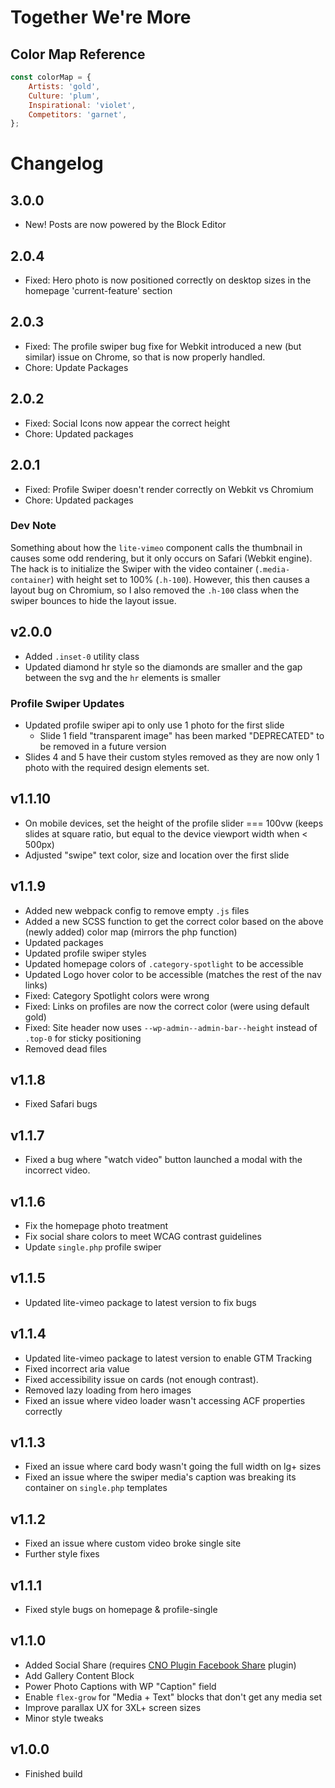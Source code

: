 # Together We're More

## Color Map Reference

```javascript
const colorMap = {
	Artists: 'gold',
	Culture: 'plum',
	Inspirational: 'violet',
	Competitors: 'garnet',
};
```

# Changelog

## 3.0.0

-   New! Posts are now powered by the Block Editor

## 2.0.4

-   Fixed: Hero photo is now positioned correctly on desktop sizes in the homepage 'current-feature' section

## 2.0.3

-   Fixed: The profile swiper bug fixe for Webkit introduced a new (but similar) issue on Chrome, so that is now properly handled.
-   Chore: Update Packages

## 2.0.2

-   Fixed: Social Icons now appear the correct height
-   Chore: Updated packages

## 2.0.1

-   Fixed: Profile Swiper doesn't render correctly on Webkit vs Chromium
-   Chore: Updated packages

### Dev Note

Something about how the `lite-vimeo` component calls the thumbnail in causes some odd rendering, but it only occurs on Safari (Webkit engine). The hack is to initialize the Swiper with the video container (`.media-container`) with height set to 100% (`.h-100`). However, this then causes a layout bug on Chromium, so I also removed the `.h-100` class when the swiper bounces to hide the layout issue.

## v2.0.0

-   Added `.inset-0` utility class
-   Updated diamond hr style so the diamonds are smaller and the gap between the svg and the `hr` elements is smaller

### Profile Swiper Updates

-   Updated profile swiper api to only use 1 photo for the first slide
    -   Slide 1 field "transparent image" has been marked "DEPRECATED" to be removed in a future version
-   Slides 4 and 5 have their custom styles removed as they are now only 1 photo with the required design elements set.

## v1.1.10

-   On mobile devices, set the height of the profile slider === 100vw (keeps slides at square ratio, but equal to the device viewport width when < 500px)
-   Adjusted "swipe" text color, size and location over the first slide

## v1.1.9

-   Added new webpack config to remove empty `.js` files
-   Added a new SCSS function to get the correct color based on the above (newly added) color map (mirrors the php function)
-   Updated packages
-   Updated profile swiper styles
-   Updated homepage colors of `.category-spotlight` to be accessible
-   Updated Logo hover color to be accessible (matches the rest of the nav links)
-   Fixed: Category Spotlight colors were wrong
-   Fixed: Links on profiles are now the correct color (were using default gold)
-   Fixed: Site header now uses `--wp-admin--admin-bar--height` instead of `.top-0` for sticky positioning
-   Removed dead files

## v1.1.8

-   Fixed Safari bugs

## v1.1.7

-   Fixed a bug where "watch video" button launched a modal with the incorrect video.

## v1.1.6

-   Fix the homepage photo treatment
-   Fix social share colors to meet WCAG contrast guidelines
-   Update `single.php` profile swiper

## v1.1.5

-   Updated lite-vimeo package to latest version to fix bugs

## v1.1.4

-   Updated lite-vimeo package to latest version to enable GTM Tracking
-   Fixed incorrect aria value
-   Fixed accessibility issue on cards (not enough contrast).
-   Removed lazy loading from hero images
-   Fixed an issue where video loader wasn't accessing ACF properties correctly

## v1.1.3

-   Fixed an issue where card body wasn't going the full width on lg+ sizes
-   Fixed an issue where the swiper media's caption was breaking its container on `single.php` templates

## v1.1.2

-   Fixed an issue where custom video broke single site
-   Further style fixes

## v1.1.1

-   Fixed style bugs on homepage & profile-single

## v1.1.0

-   Added Social Share (requires [CNO Plugin Facebook Share](https://github.com/choctaw-nation/cno-plugin-facebook-share) plugin)
-   Add Gallery Content Block
-   Power Photo Captions with WP "Caption" field
-   Enable `flex-grow` for "Media + Text" blocks that don't get any media set
-   Improve parallax UX for 3XL+ screen sizes
-   Minor style tweaks

## v1.0.0

-   Finished build
